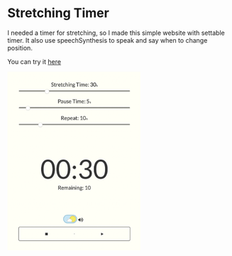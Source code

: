 # Stretching Timer
I needed a timer for stretching, so I made this simple website with settable timer. It also use speechSynthesis to speak and say when to change position.

You can try it [here](https://giacomopignoni.github.io/stretching-timer/)

<img src="https://github.com/GiacomoPignoni/stretching-timer/blob/master/screenshot.png" alt="Screeshot" width="300">
